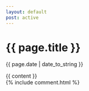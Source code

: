 ```yaml
---
layout: default
post: active
---
```

<h1>{{ page.title }}</h1>
<p class="meta">{{ page.date | date_to_string }}</p>

<div class="post">
  {{ content }}
  
  <!-- Post comments -->
  <div class="notecomments">
    {% include comment.html %}	 
  </div>  
</div>
